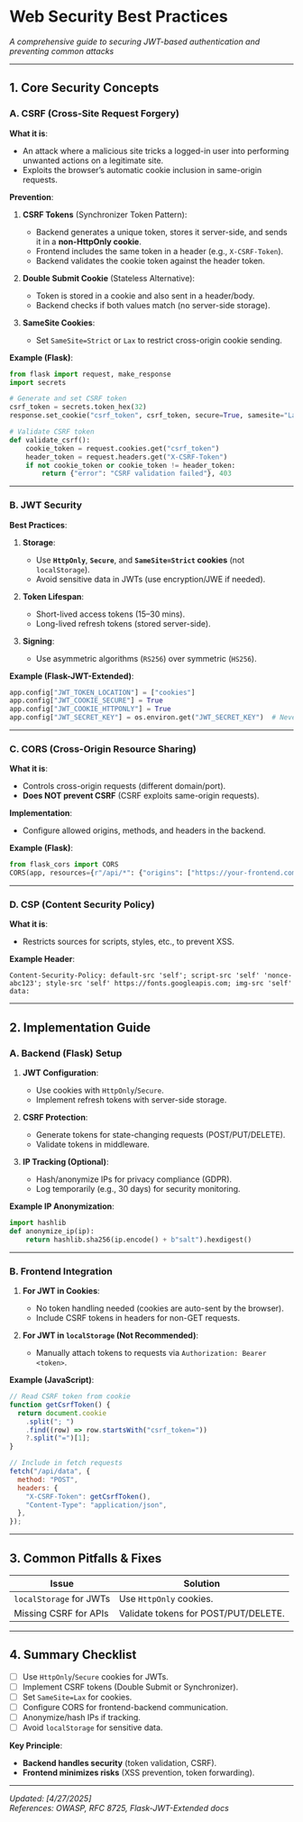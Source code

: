 # **Web Security Best Practices**

_A comprehensive guide to securing JWT-based authentication and preventing common attacks_

---

## **1. Core Security Concepts**

### **A. CSRF (Cross-Site Request Forgery)**

**What it is**:

- An attack where a malicious site tricks a logged-in user into performing unwanted actions on a legitimate site.
- Exploits the browser’s automatic cookie inclusion in same-origin requests.

**Prevention**:

1. **CSRF Tokens** (Synchronizer Token Pattern):

   - Backend generates a unique token, stores it server-side, and sends it in a **non-HttpOnly cookie**.
   - Frontend includes the same token in a header (e.g., `X-CSRF-Token`).
   - Backend validates the cookie token against the header token.

2. **Double Submit Cookie** (Stateless Alternative):

   - Token is stored in a cookie and also sent in a header/body.
   - Backend checks if both values match (no server-side storage).

3. **SameSite Cookies**:
   - Set `SameSite=Strict` or `Lax` to restrict cross-origin cookie sending.

**Example (Flask)**:

```python
from flask import request, make_response
import secrets

# Generate and set CSRF token
csrf_token = secrets.token_hex(32)
response.set_cookie("csrf_token", csrf_token, secure=True, samesite="Lax")

# Validate CSRF token
def validate_csrf():
    cookie_token = request.cookies.get("csrf_token")
    header_token = request.headers.get("X-CSRF-Token")
    if not cookie_token or cookie_token != header_token:
        return {"error": "CSRF validation failed"}, 403
```

---

### **B. JWT Security**

**Best Practices**:

1. **Storage**:

   - Use **`HttpOnly`**, **`Secure`**, and **`SameSite=Strict` cookies** (not `localStorage`).
   - Avoid sensitive data in JWTs (use encryption/JWE if needed).

2. **Token Lifespan**:

   - Short-lived access tokens (15–30 mins).
   - Long-lived refresh tokens (stored server-side).

3. **Signing**:
   - Use asymmetric algorithms (`RS256`) over symmetric (`HS256`).

**Example (Flask-JWT-Extended)**:

```python
app.config["JWT_TOKEN_LOCATION"] = ["cookies"]
app.config["JWT_COOKIE_SECURE"] = True
app.config["JWT_COOKIE_HTTPONLY"] = True
app.config["JWT_SECRET_KEY"] = os.environ.get("JWT_SECRET_KEY")  # Never hardcode!
```

---

### **C. CORS (Cross-Origin Resource Sharing)**

**What it is**:

- Controls cross-origin requests (different domain/port).
- **Does NOT prevent CSRF** (CSRF exploits same-origin requests).

**Implementation**:

- Configure allowed origins, methods, and headers in the backend.

**Example (Flask)**:

```python
from flask_cors import CORS
CORS(app, resources={r"/api/*": {"origins": ["https://your-frontend.com"]}})
```

---

### **D. CSP (Content Security Policy)**

**What it is**:

- Restricts sources for scripts, styles, etc., to prevent XSS.

**Example Header**:

```http
Content-Security-Policy: default-src 'self'; script-src 'self' 'nonce-abc123'; style-src 'self' https://fonts.googleapis.com; img-src 'self' data:
```

---

## **2. Implementation Guide**

### **A. Backend (Flask) Setup**

1. **JWT Configuration**:

   - Use cookies with `HttpOnly`/`Secure`.
   - Implement refresh tokens with server-side storage.

2. **CSRF Protection**:

   - Generate tokens for state-changing requests (POST/PUT/DELETE).
   - Validate tokens in middleware.

3. **IP Tracking (Optional)**:
   - Hash/anonymize IPs for privacy compliance (GDPR).
   - Log temporarily (e.g., 30 days) for security monitoring.

**Example IP Anonymization**:

```python
import hashlib
def anonymize_ip(ip):
    return hashlib.sha256(ip.encode() + b"salt").hexdigest()
```

---

### **B. Frontend Integration**

1. **For JWT in Cookies**:

   - No token handling needed (cookies are auto-sent by the browser).
   - Include CSRF tokens in headers for non-GET requests.

2. **For JWT in `localStorage` (Not Recommended)**:
   - Manually attach tokens to requests via `Authorization: Bearer <token>`.

**Example (JavaScript)**:

```javascript
// Read CSRF token from cookie
function getCsrfToken() {
  return document.cookie
    .split("; ")
    .find((row) => row.startsWith("csrf_token="))
    ?.split("=")[1];
}

// Include in fetch requests
fetch("/api/data", {
  method: "POST",
  headers: {
    "X-CSRF-Token": getCsrfToken(),
    "Content-Type": "application/json",
  },
});
```

---

## **3. Common Pitfalls & Fixes**

| **Issue**               | **Solution**                         |
| ----------------------- | ------------------------------------ |
| `localStorage` for JWTs | Use `HttpOnly` cookies.              |
| Missing CSRF for APIs   | Validate tokens for POST/PUT/DELETE. |

---

## **4. Summary Checklist**

- [ ] Use `HttpOnly`/`Secure` cookies for JWTs.
- [ ] Implement CSRF tokens (Double Submit or Synchronizer).
- [ ] Set `SameSite=Lax` for cookies.
- [ ] Configure CORS for frontend-backend communication.
- [ ] Anonymize/hash IPs if tracking.
- [ ] Avoid `localStorage` for sensitive data.

**Key Principle**:

- **Backend handles security** (token validation, CSRF).
- **Frontend minimizes risks** (XSS prevention, token forwarding).

---

_Updated: [4/27/2025]_  
_References: OWASP, RFC 8725, Flask-JWT-Extended docs_
